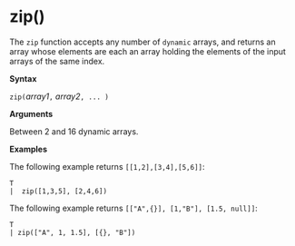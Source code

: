 # zip()

The `zip` function accepts any number of `dynamic` arrays, and returns an
array whose elements are each an array holding the elements of the input
arrays of the same index.

**Syntax**

`zip(`*array1*`,` *array2*`, ... )`

**Arguments**

Between 2 and 16 dynamic arrays.

**Examples**

The following example returns `[[1,2],[3,4],[5,6]]`:

<!-- csl -->
```
T 
|  zip([1,3,5], [2,4,6])
```

The following example returns `[["A",{}], [1,"B"], [1.5, null]]`:

<!-- csl -->
```
T 
| zip(["A", 1, 1.5], [{}, "B"])
```
